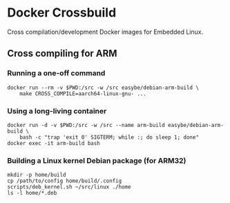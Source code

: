 
# Docker Crossbuild

Cross compilation/development Docker images for Embedded Linux.

## Cross compiling for ARM

### Running a one-off command

    docker run --rm -v $PWD:/src -w /src easybe/debian-arm-build \
        make CROSS_COMPILE=aarch64-linux-gnu- ...

### Using a long-living container

    docker run -d -v $PWD:/src -w /src --name arm-build easybe/debian-arm-build \
        bash -c "trap 'exit 0' SIGTERM; while :; do sleep 1; done"
    docker exec -it arm-build bash

### Building a Linux kernel Debian package (for ARM32)

    mkdir -p home/build
    cp /path/to/config home/build/.config
    scripts/deb_kernel.sh ~/src/linux ./home
    ls -l home/*.deb
